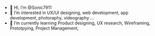 - 👋 Hi, I’m @Sonic7911
- 👀 I’m interested in UX/UI designing, web development, app development, photoraphy, videography ...
- 🌱 I’m currently learning Product designing, UX research, Wireframing, Prototpying, Project Management, 


<!---
Sonic7911/Sonic7911 is a ✨ special ✨ repository because its `README.md` (this file) appears on your GitHub profile.
You can click the Preview link to take a look at your changes.
--->
